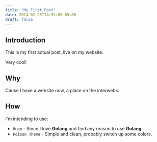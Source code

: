 ```yaml
---
title: "My First Post"
date: 2024-02-25T14:53:03-05:00
draft: false
---
```


## Introduction

This is my first actual post, live on my website.

Very cool!

## Why

Cause I have a website now, a place on the interwebs.

## How

I'm intending to use:
- `Hugo` - Since I love **Golang** and find any reason to use **Golang**
- `Poison Theme` - Simple and clean, probably switch up some colors.